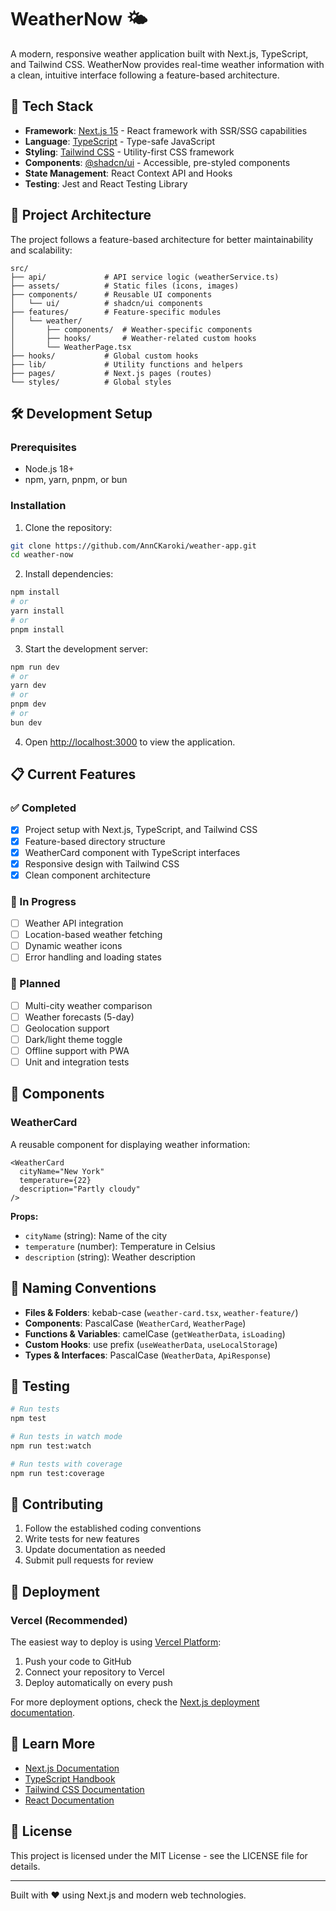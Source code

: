 # WeatherNow 🌤️

A modern, responsive weather application built with Next.js, TypeScript, and Tailwind CSS. WeatherNow provides real-time weather information with a clean, intuitive interface following a feature-based architecture.

## 🚀 Tech Stack

- **Framework**: [Next.js 15](https://nextjs.org) - React framework with SSR/SSG capabilities
- **Language**: [TypeScript](https://www.typescriptlang.org/) - Type-safe JavaScript
- **Styling**: [Tailwind CSS](https://tailwindcss.com/) - Utility-first CSS framework
- **Components**: [@shadcn/ui](https://ui.shadcn.com/) - Accessible, pre-styled components
- **State Management**: React Context API and Hooks
- **Testing**: Jest and React Testing Library

## 📁 Project Architecture

The project follows a feature-based architecture for better maintainability and scalability:

```
src/
├── api/             # API service logic (weatherService.ts)
├── assets/          # Static files (icons, images)
├── components/      # Reusable UI components
│   └── ui/          # shadcn/ui components
├── features/        # Feature-specific modules
│   └── weather/
│       ├── components/  # Weather-specific components
│       ├── hooks/       # Weather-related custom hooks
│       └── WeatherPage.tsx
├── hooks/           # Global custom hooks
├── lib/             # Utility functions and helpers
├── pages/           # Next.js pages (routes)
└── styles/          # Global styles
```

## 🛠️ Development Setup

### Prerequisites

- Node.js 18+
- npm, yarn, pnpm, or bun

### Installation

1. Clone the repository:
```bash
git clone https://github.com/AnnCKaroki/weather-app.git
cd weather-now
```

2. Install dependencies:
```bash
npm install
# or
yarn install
# or
pnpm install
```

3. Start the development server:
```bash
npm run dev
# or
yarn dev
# or
pnpm dev
# or
bun dev
```

4. Open [http://localhost:3000](http://localhost:3000) to view the application.

## 📋 Current Features

### ✅ Completed
- [x] Project setup with Next.js, TypeScript, and Tailwind CSS
- [x] Feature-based directory structure
- [x] WeatherCard component with TypeScript interfaces
- [x] Responsive design with Tailwind CSS
- [x] Clean component architecture

### 🚧 In Progress
- [ ] Weather API integration
- [ ] Location-based weather fetching
- [ ] Dynamic weather icons
- [ ] Error handling and loading states

### 📅 Planned
- [ ] Multi-city weather comparison
- [ ] Weather forecasts (5-day)
- [ ] Geolocation support
- [ ] Dark/light theme toggle
- [ ] Offline support with PWA
- [ ] Unit and integration tests

## 🧩 Components

### WeatherCard
A reusable component for displaying weather information:

```tsx
<WeatherCard
  cityName="New York"
  temperature={22}
  description="Partly cloudy"
/>
```

**Props:**
- `cityName` (string): Name of the city
- `temperature` (number): Temperature in Celsius
- `description` (string): Weather description

## 🎨 Naming Conventions

- **Files & Folders**: kebab-case (`weather-card.tsx`, `weather-feature/`)
- **Components**: PascalCase (`WeatherCard`, `WeatherPage`)
- **Functions & Variables**: camelCase (`getWeatherData`, `isLoading`)
- **Custom Hooks**: use prefix (`useWeatherData`, `useLocalStorage`)
- **Types & Interfaces**: PascalCase (`WeatherData`, `ApiResponse`)

## 🧪 Testing

```bash
# Run tests
npm test

# Run tests in watch mode
npm run test:watch

# Run tests with coverage
npm run test:coverage
```

## 📝 Contributing

1. Follow the established coding conventions
2. Write tests for new features
3. Update documentation as needed
4. Submit pull requests for review

## 🚀 Deployment

### Vercel (Recommended)

The easiest way to deploy is using [Vercel Platform](https://vercel.com/new?utm_medium=default-template&filter=next.js&utm_source=create-next-app&utm_campaign=create-next-app-readme):

1. Push your code to GitHub
2. Connect your repository to Vercel
3. Deploy automatically on every push

For more deployment options, check the [Next.js deployment documentation](https://nextjs.org/docs/app/building-your-application/deploying).

## 📖 Learn More

- [Next.js Documentation](https://nextjs.org/docs)
- [TypeScript Handbook](https://www.typescriptlang.org/docs/)
- [Tailwind CSS Documentation](https://tailwindcss.com/docs)
- [React Documentation](https://react.dev/)

## 📄 License

This project is licensed under the MIT License - see the LICENSE file for details.

---

Built with ❤️ using Next.js and modern web technologies.
